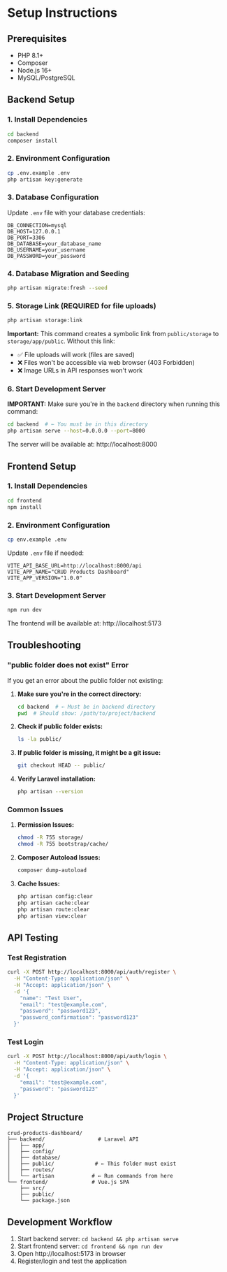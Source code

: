 # Setup Instructions

## Prerequisites

- PHP 8.1+
- Composer
- Node.js 16+
- MySQL/PostgreSQL

## Backend Setup

### 1. Install Dependencies
```bash
cd backend
composer install
```

### 2. Environment Configuration
```bash
cp .env.example .env
php artisan key:generate
```

### 3. Database Configuration
Update `.env` file with your database credentials:
```env
DB_CONNECTION=mysql
DB_HOST=127.0.0.1
DB_PORT=3306
DB_DATABASE=your_database_name
DB_USERNAME=your_username
DB_PASSWORD=your_password
```

### 4. Database Migration and Seeding
```bash
php artisan migrate:fresh --seed
```

### 5. Storage Link (REQUIRED for file uploads)
```bash
php artisan storage:link
```

**Important:** This command creates a symbolic link from `public/storage` to `storage/app/public`. 
Without this link:
- ✅ File uploads will work (files are saved)
- ❌ Files won't be accessible via web browser (403 Forbidden)
- ❌ Image URLs in API responses won't work

### 6. Start Development Server
**IMPORTANT:** Make sure you're in the `backend` directory when running this command:
```bash
cd backend  # ← You must be in this directory
php artisan serve --host=0.0.0.0 --port=8000
```

The server will be available at: http://localhost:8000

## Frontend Setup

### 1. Install Dependencies
```bash
cd frontend
npm install
```

### 2. Environment Configuration
```bash
cp env.example .env
```

Update `.env` file if needed:
```env
VITE_API_BASE_URL=http://localhost:8000/api
VITE_APP_NAME="CRUD Products Dashboard"
VITE_APP_VERSION="1.0.0"
```

### 3. Start Development Server
```bash
npm run dev
```

The frontend will be available at: http://localhost:5173

## Troubleshooting

### "public folder does not exist" Error

If you get an error about the public folder not existing:

1. **Make sure you're in the correct directory:**
   ```bash
   cd backend  # ← Must be in backend directory
   pwd  # Should show: /path/to/project/backend
   ```

2. **Check if public folder exists:**
   ```bash
   ls -la public/
   ```

3. **If public folder is missing, it might be a git issue:**
   ```bash
   git checkout HEAD -- public/
   ```

4. **Verify Laravel installation:**
   ```bash
   php artisan --version
   ```

### Common Issues

1. **Permission Issues:**
   ```bash
   chmod -R 755 storage/
   chmod -R 755 bootstrap/cache/
   ```

2. **Composer Autoload Issues:**
   ```bash
   composer dump-autoload
   ```

3. **Cache Issues:**
   ```bash
   php artisan config:clear
   php artisan cache:clear
   php artisan route:clear
   php artisan view:clear
   ```

## API Testing

### Test Registration
```bash
curl -X POST http://localhost:8000/api/auth/register \
  -H "Content-Type: application/json" \
  -H "Accept: application/json" \
  -d '{
    "name": "Test User",
    "email": "test@example.com",
    "password": "password123",
    "password_confirmation": "password123"
  }'
```

### Test Login
```bash
curl -X POST http://localhost:8000/api/auth/login \
  -H "Content-Type: application/json" \
  -H "Accept: application/json" \
  -d '{
    "email": "test@example.com",
    "password": "password123"
  }'
```

## Project Structure

```
crud-products-dashboard/
├── backend/                 # Laravel API
│   ├── app/
│   ├── config/
│   ├── database/
│   ├── public/             # ← This folder must exist
│   ├── routes/
│   └── artisan            # ← Run commands from here
└── frontend/              # Vue.js SPA
    ├── src/
    ├── public/
    └── package.json
```

## Development Workflow

1. Start backend server: `cd backend && php artisan serve`
2. Start frontend server: `cd frontend && npm run dev`
3. Open http://localhost:5173 in browser
4. Register/login and test the application
